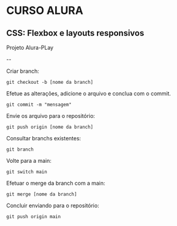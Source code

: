 # CURSO ALURA

<h2>CSS: Flexbox e layouts responsivos</h2>

Projeto Alura-PLay

--

Criar branch:
```
git checkout -b [nome da branch]
```

Efetue as alterações, adicione o arquivo e conclua com o commit.
```
git commit -m "mensagem"
```

Envie os arquivo para o repositório:
```
git push origin [nome da branch]
```

Consultar branchs existentes:
```
git branch
```

Volte para a main:
```
git switch main
```

Efetuar o merge da branch com a main:
```
git merge [nome da branch]
```

Concluir enviando para o repositório:
```
git push origin main
```
